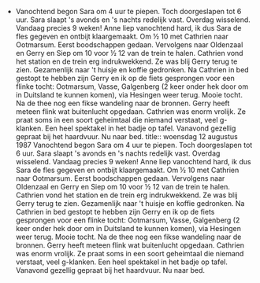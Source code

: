 - Vanochtend begon Sara om 4 uur te piepen. Toch doorgeslapen tot 6 uur. Sara slaapt 's avonds en 's nachts redelijk vast. Overdag wisselend. Vandaag precies 9 weken!
  Anne liep vanochtend hard, ik dus Sara de fles gegeven en ontbijt klaargemaakt. Om ½ 10 met Cathrien naar Ootmarsum. Eerst boodschappen gedaan. Vervolgens naar Oldenzaal en Gerry en Siep om 10 voor ½ 12 van de trein te halen. Cathrien vond het station en de trein erg indrukwekkend. Ze was blij Gerry terug te zien. Gezamenlijk naar 't huisje en koffie gedronken. Na Cathrien in bed gestopt te hebben zijn Gerry en ik op de fiets gesprongen voor een flinke tocht: Ootmarsum, Vasse, Galgenberg (2 keer onder hek door om in Duitsland te kunnen komen), via Hesingen weer terug. Mooie tocht. Na de thee nog een fikse wandeling naar de bronnen. Gerry heeft meteen flink wat buitenlucht opgedaan. Cathrien was enorm vrolijk. Ze praat soms in een soort geheimtaal die niemand verstaat, veel g-klanken. Een heel spektakel in het badje op tafel. Vanavond gezellig gepraat bij het haardvuur. Nu naar bed.
title:: woensdag 12 augustus 1987
Vanochtend begon Sara om 4 uur te piepen. Toch doorgeslapen tot 6 uur. Sara slaapt 's avonds en 's nachts redelijk vast. Overdag wisselend. Vandaag precies 9 weken!
Anne liep vanochtend hard, ik dus Sara de fles gegeven en ontbijt klaargemaakt. Om ½ 10 met Cathrien naar Ootmarsum. Eerst boodschappen gedaan. Vervolgens naar Oldenzaal en Gerry en Siep om 10 voor ½ 12 van de trein te halen. Cathrien vond het station en de trein erg indrukwekkend. Ze was blij Gerry terug te zien. Gezamenlijk naar 't huisje en koffie gedronken. Na Cathrien in bed gestopt te hebben zijn Gerry en ik op de fiets gesprongen voor een flinke tocht: Ootmarsum, Vasse, Galgenberg (2 keer onder hek door om in Duitsland te kunnen komen), via Hesingen weer terug. Mooie tocht. Na de thee nog een fikse wandeling naar de bronnen. Gerry heeft meteen flink wat buitenlucht opgedaan. Cathrien was enorm vrolijk. Ze praat soms in een soort geheimtaal die niemand verstaat, veel g-klanken. Een heel spektakel in het badje op tafel. Vanavond gezellig gepraat bij het haardvuur. Nu naar bed.

